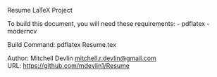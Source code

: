 
Resume LaTeX Project

To build this document, you will need these requirements:
    - pdflatex
    - moderncv

Build Command:
    pdflatex Resume.tex

Author: Mitchell Devlin <mitchell.r.devlin@gmail.com><br/>
URL: https://github.com/mdevlin1/Resume
